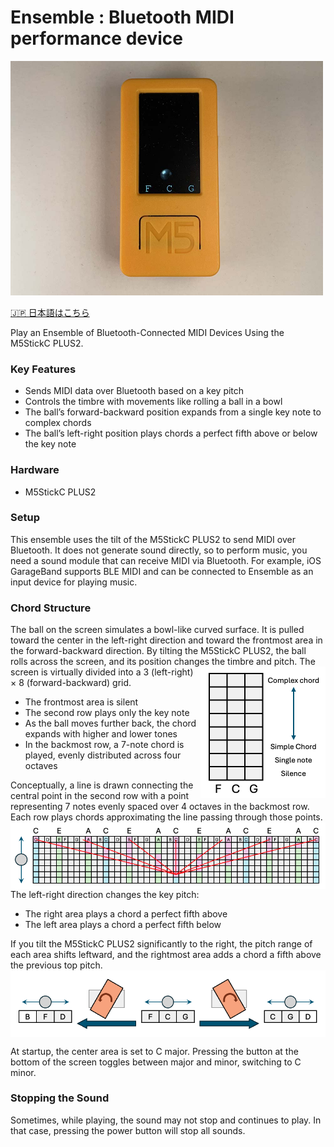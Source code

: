 # Ensemble : Bluetooth MIDI performance device
[<img src="images/ensemble.jpg" width=500>](images/ensemble.jpg)

[🇯🇵 日本語はこちら](README_ja.md)

Play an Ensemble of Bluetooth-Connected MIDI Devices Using the M5StickC PLUS2.

### Key Features
- Sends MIDI data over Bluetooth based on a key pitch
- Controls the timbre with movements like rolling a ball in a bowl
- The ball’s forward-backward position expands from a single key note to complex chords
- The ball’s left-right position plays chords a perfect fifth above or below the key note

### Hardware
- M5StickC PLUS2

### Setup
This ensemble uses the tilt of the M5StickC PLUS2 to send MIDI over Bluetooth. It does not generate sound directly, so to perform music, you need a sound module that can receive MIDI via Bluetooth.
For example, iOS GarageBand supports BLE MIDI and can be connected to Ensemble as an input device for playing music.

### Chord Structure
The ball on the screen simulates a bowl-like curved surface. It is pulled toward the center in the left-right direction and toward the frontmost area in the forward-backward direction.
By tilting the M5StickC PLUS2, the ball rolls across the screen, and its position changes the timbre and pitch.
<img src="images/area.png" align="right" width="200">
The screen is virtually divided into a 3 (left-right) × 8 (forward-backward) grid.
- The frontmost area is silent
- The second row plays only the key note
- As the ball moves further back, the chord expands with higher and lower tones
- In the backmost row, a 7-note chord is played, evenly distributed across four octaves

Conceptually, a line is drawn connecting the central point in the second row with a point representing 7 notes evenly spaced over 4 octaves in the backmost row.
Each row plays chords approximating the line passing through those points.
<img src="images/code1.png" align="center" width="850">
The left-right direction changes the key pitch:
- The right area plays a chord a perfect fifth above
- The left area plays a chord a perfect fifth below

If you tilt the M5StickC PLUS2 significantly to the right, the pitch range of each area shifts leftward, and the rightmost area adds a chord a fifth above the previous top pitch.
<img src="images/code2.png" align="center" width="850">

At startup, the center area is set to C major.
Pressing the button at the bottom of the screen toggles between major and minor, switching to C minor.

### Stopping the Sound
Sometimes, while playing, the sound may not stop and continues to play.
In that case, pressing the power button will stop all sounds.


